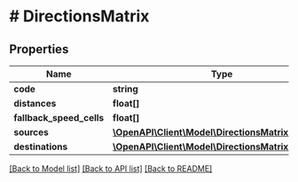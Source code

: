 # # DirectionsMatrix

## Properties

Name | Type | Description | Notes
------------ | ------------- | ------------- | -------------
**code** | **string** |  | [optional] 
**distances** | **float[]** |  | [optional] 
**fallback_speed_cells** | **float[]** |  | [optional] 
**sources** | [**\OpenAPI\Client\Model\DirectionsMatrixSources[]**](DirectionsMatrixSources.md) |  | [optional] 
**destinations** | [**\OpenAPI\Client\Model\DirectionsMatrixSources[]**](DirectionsMatrixSources.md) |  | [optional] 

[[Back to Model list]](../../README.md#documentation-for-models) [[Back to API list]](../../README.md#documentation-for-api-endpoints) [[Back to README]](../../README.md)



